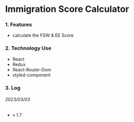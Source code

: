 # Immigration Score Calculator

### 1. Features

- calculate the FSW & EE Score

### 2. Technology Use

- React
- Redux
- React-Router-Dom
- styled-component

### 3. Log

###### 2023/03/03

- v 1.7





